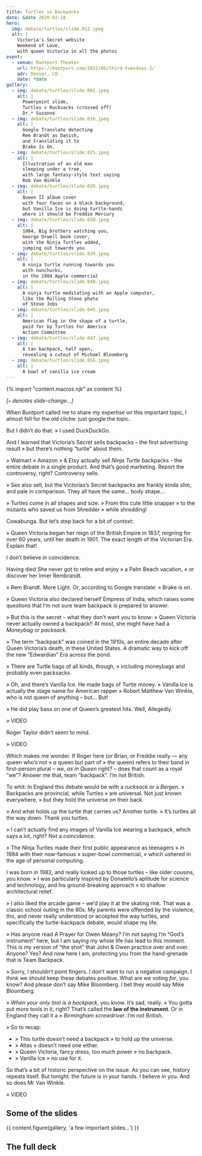```yaml
---
title: Turtles vs Backpacks
date: &date 2020-02-18
hero:
  img: debate/turtles/slide.012.jpeg
  alt: |
    Victoria's Secret website
    Weekend of Love,
    with queen Victoria in all the photos
event:
  - venue: Buntport Theater
    url: https://buntport.com/2022/06/third-tuesdays-2/
    adr: Denver, CO
    date: *date
gallery:
  - img: debate/turtles/slide.001.jpeg
    alt: |
      Powerpoint slide,
      Turtles v Rucksacks (crossed off)
      Dr.* Suzanne
  - img: debate/turtles/slide.016.jpeg
    alt: |
      Google Translate detecting
      Rem Brandt as Danish,
      and translating it to
      Brake Is On.
  - img: debate/turtles/slide.025.jpeg
    alt: |
      Illustration of an old man
      sleeping under a tree,
      with large fantasy-style text saying
      Rob Van Winkle
  - img: debate/turtles/slide.026.jpeg
    alt: |
      Queen II album cover
      with four faces on a black background,
      but Vanilla Ice is doing turtle-hands
      where it should be Freddie Mercury
  - img: debate/turtles/slide.038.jpeg
    alt: |
      1984, Big brothers watching you,
      George Orwell book cover,
      with the Ninja Turtles added,
      jumping out towards you
  - img: debate/turtles/slide.039.jpeg
    alt: |
      A ninja turtle running towards you
      with nunchucks,
      in the 1984 Apple commercial
  - img: debate/turtles/slide.040.jpeg
    alt: |
      A ninja turtle meditating with an Apple computer,
      like the Rolling Stone photo
      of Steve Jobs
  - img: debate/turtles/slide.045.jpeg
    alt: |
      American flag in the shape of a turtle,
      paid for by Turtles For America
      Action Committee
  - img: debate/turtles/slide.047.jpeg
    alt: |
      A tan backpack, half open,
      revealing a cutout of Michael Bloomberg
  - img: debate/turtles/slide.056.jpeg
    alt: |
      A bowl of vanilla ice cream
---
```


{% import "content.macros.njk" as content %}

*[`»` denotes slide-change…]*

When Buntport called me to share my expertise on this important topic, I almost fell for the old cliche: just google the topic.

But I didn’t do that. » I used DuckDuckGo.

And I learned that Victoria’s Secret sells backpacks – the first advertising result » but there’s nothing “turtle” about them.

» Walmart » Amazon » & Etsy actually sell *Ninja Turtle* backpacks - the entire debate in a single product. And that’s good marketing. Report the controversy, right? Controversy sells.

» Sex also sell, but the Victorias’s Secret backpacks are frankly kinda slim, and pale in comparison. They all have the same… body shape…

» Turtles come in all shapes and size. » From this cute little snapper » to the mutants who saved us from Shredder » while shredding!

Cowabunga. But let’s step back for a bit of context:

» Queen Victoria began her reign of the British Empire in 1837, reigning for over 60 years, until her death in 1901. The exact length of the Victorian Era. Explain that!

I don’t believe in coincidence.

Having died She never got to retire and enjoy » a Palm Beach vacation, » or discover her Inner Rembrandt.

» Rem Brandt. More Light. Or, according to Google translate: » Brake is on.

» Queen Victoria also declared herself Empress of India, which raises some questions that I’m not sure team backpack is prepared to answer.

» But this is the secret – what they don't want you to know: » Queen Victoria never actually owned a backpack!! At most, she might have had a *Moneybag* or *packsack*.

» The term “backpack” was coined in the 1910s, an entire decade after Queen Victoria’s death, in these United States. A dramatic way to kick off the new “Edwardian” Era across the pond.

» There are Turtle bags of all kinds, though, » including moneybags and probably even packsacks.

» Oh, and there’s Vanilla Ice. He made bags of Turtle money. » Vanilla Ice is actually the stage name for American rapper » Robert Matthew Van Winkle, who is not queen of anything – but… But!

» He did play bass on one of Queen’s greatest hits. Well, Allegedly.

» VIDEO

Roger Taylor didn’t seem to mind.

» VIDEO

Which makes me wonder. If Roger here (or Brian, or Freddie really — any queen who’s not » *a* queen but part of » *the* queen) refers to their band in first-person plural – *we, as in Queen* right? – does that count as a royal “we”? Answer me that, team “backpack”. I’m not British.

To whit: In England this debate would be with a *rucksack* or a *Bergen*. » Backpacks are provincial, while Turtles » are universal. Not just known everywhere, » but they hold the universe on their back.

» And what holds up the turtle that carries us? Another turtle.
» It’s turtles all the way down. Thank you turtles.

» I can’t actually find any images of Vanilla Ice wearing a backpack, which says a lot, right? Not a coincidence.

» The Ninja Turtles made their first public appearance as teenagers » in 1984 with their now-famous » super-bowl commercial, » which ushered in the age of personal computing.

I was born in 1982, and really looked up to those turtles – like older cousins, you know. » I was particularly inspired by Donatello’s aptitude for science and technology, and his ground-breaking approach » to shallow architectural relief.

» I also liked the arcade game – we’d play it at the skating rink. That was a classic school outing in the 80s. My parents were offended by the violence, tho, and never really understood or accepted the way turtles, and specifically the turtle-backpack debate, would shape my life.

» Has anyone read A Prayer for Owen Meany? I’m not saying I’m “God’s instrument” here, but I am saying my whole life has lead to this moment. This is my version of “the shot” that John & Owen practice over and over. Anyone? Yes? And now here I am, protecting you from the hand-grenade that is Team Backpack.

» Sorry, I shouldn’t point fingers. I don’t want to run a negative campaign. I think we should keep these debates positive. What are we voting *for*, you know? And please don’t say Mike Bloomberg. I bet they would say Mike Bloomberg.

» *When your only tool is a backpack*, you know. It’s sad, really. » You gotta put more tools in it, right? That’s called the **law of the instrument**. Or in England they call it a » *Birmingham screwdriver*. I’m not British.

» So to recap:

- » This turtle doesn’t need a backpack » to hold up the universe.
- » Atlas » doesn’t need one either.
- » Queen Victoria, fancy dress, too much power » no backpack.
- » Vanilla Ice » no use for it.

So that’s a bit of historic perspective on the issue. As you can see, history repeats itself. But tonight: the future is in your hands. I believe in you. And so does Mr Van Winkle.

» VIDEO

## Some of the slides

{{ content.figure(gallery, 'a few important slides…') }}

## The full deck

<script async class="speakerdeck-embed" data-id="6e877c2c50a3446599ab94b2e28ef3bc" data-ratio="1.33333333333333" src="//speakerdeck.com/assets/embed.js"></script>
